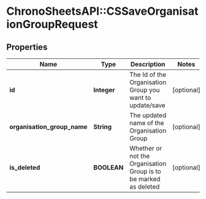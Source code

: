# ChronoSheetsAPI::CSSaveOrganisationGroupRequest

## Properties
Name | Type | Description | Notes
------------ | ------------- | ------------- | -------------
**id** | **Integer** | The Id of the Organisation Group you want to update/save | [optional] 
**organisation_group_name** | **String** | The updated name of the Organisation Group | [optional] 
**is_deleted** | **BOOLEAN** | Whether or not the Organisation Group is to be marked as deleted | [optional] 


